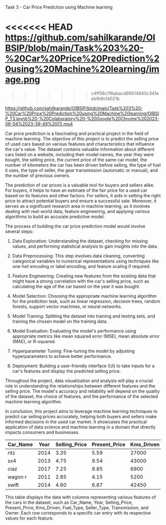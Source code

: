 Task 3 - Car Price Prediction using Machine learning

<<<<<<< HEAD
https://github.com/sahilkarande/OIBSIP/blob/main/Task%203%20-%20Car%20Price%20Prediction%20using%20Machine%20learning/image.png
=======

>>>>>>> c4ff56c116abacd99514840c341eebfb9cfa021b

https://github.com/sahilkarande/OIBSIP/blob/main/Task%203%20-%20Car%20Price%20Prediction%20using%20Machine%20learning/OIBSIP_T3.ipynb%20-%20Colaboratory%20-%20Google%20Chrome%202023-08-04%2023-39-49%20(1).mp4


Car price prediction is a fascinating and practical project in the field of machine learning. The objective of this project is to predict the selling price of used cars based on various features and characteristics that influence the car's value. The dataset contains valuable information about different cars listed on a website, including their model names, the year they were bought, the selling price, the current price of the same car model, the number of kilometers the car has been driven before selling, the type of fuel it uses, the type of seller, the gear transmission (automatic or manual), and the number of previous owners.

The prediction of car prices is a valuable tool for buyers and sellers alike. For buyers, it helps to have an estimate of the fair price for a used car based on its features and other factors. For sellers, it aids in setting the right price to attract potential buyers and ensure a successful sale. Moreover, it serves as a significant research area in machine learning, as it involves dealing with real-world data, feature engineering, and applying various algorithms to build an accurate predictive model.

The process of building the car price prediction model would involve several steps:

1. Data Exploration: Understanding the dataset, checking for missing values, and performing statistical analysis to gain insights into the data.

2. Data Preprocessing: This step involves data cleaning, converting categorical variables to numerical representations using techniques like one-hot encoding or label encoding, and feature scaling if required.

3. Feature Engineering: Creating new features from the existing data that might have a strong correlation with the car's selling price, such as calculating the age of the car based on the year it was bought.

4. Model Selection: Choosing the appropriate machine learning algorithm for the prediction task, such as linear regression, decision trees, random forests, support vector machines, or neural networks.

5. Model Training: Splitting the dataset into training and testing sets, and training the chosen model on the training data.

6. Model Evaluation: Evaluating the model's performance using appropriate metrics like mean squared error (MSE), mean absolute error (MAE), or R-squared.

7. Hyperparameter Tuning: Fine-tuning the model by adjusting hyperparameters to achieve better performance.

8. Deployment: Building a user-friendly interface (UI) to take inputs for a car's features and display the predicted selling price.

Throughout the project, data visualization and analysis will play a crucial role in understanding the relationships between different features and the selling price. The model's accuracy and reliability will depend on the quality of the dataset, the choice of features, and the performance of the selected machine learning algorithm.

In conclusion, this project aims to leverage machine learning techniques to predict car selling prices accurately, helping both buyers and sellers make informed decisions in the used car market. It showcases the practical application of data science and machine learning in a domain that directly impacts consumers and businesses.


| Car_Name | Year | Selling_Price | Present_Price | Kms_Driven | Fuel_Type | Seller_Type | Transmission | Owner |
|----------|------|---------------|---------------|------------|-----------|-------------|--------------|-------|
| ritz     | 2014 | 3.35          | 5.59          | 27000      | Petrol    | Dealer      | Manual       | 0     |
| sx4      | 2013 | 4.75          | 9.54          | 43000      | Diesel    | Dealer      | Manual       | 0     |
| ciaz     | 2017 | 7.25          | 9.85          | 6900       | Petrol    | Dealer      | Manual       | 0     |
| wagon r  | 2011 | 2.85          | 4.15          | 5200       | Petrol    | Dealer      | Manual       | 0     |
| swift    | 2014 | 4.60          | 6.87          | 42450      | Diesel    | Dealer      | Manual       | 0     |

This table displays the data with columns representing various features of the cars in the dataset, such as Car_Name, Year, Selling_Price, Present_Price, Kms_Driven, Fuel_Type, Seller_Type, Transmission, and Owner. Each row corresponds to a specific car entry with its respective values for each feature.
